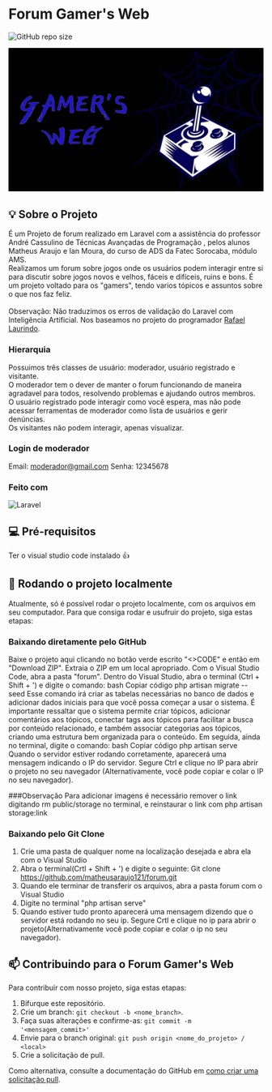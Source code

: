 # Forum Gamer's Web

![GitHub repo size](https://img.shields.io/github/repo-size/iuricode/README-template?style=for-the-badge)

<img src="public/img/logoreadme.png" alt="esboco logo forum">


## 💡 Sobre o Projeto

É um Projeto de forum realizado em Laravel com a assistência do professor André Cassulino de Técnicas Avançadas de Programação , pelos alunos 
Matheus Araujo e Ian Moura, do curso de ADS da Fatec Sorocaba, módulo AMS.
<br>Realizamos um forum sobre jogos onde os usuários podem interagir entre si para discutir sobre jogos novos e velhos, fáceis e difíceis, ruins e bons. É um projeto voltado para os "gamers", tendo varios tópicos e assuntos sobre o que nos faz feliz.<br>
<br>Observação: Não traduzimos os erros de validação do Laravel com Inteligência Artificial. Nos baseamos no projeto do programador [Rafael Laurindo](https://github.com/rafaellaurindo/laravel-traducao-pt-br/blob/master/validation.php).

### Hierarquia
Possuimos três classes de usuário: moderador, usuário registrado e visitante.
<br>O moderador tem o dever de manter o forum funcionando de maneira agradavel para todos, resolvendo problemas e ajudando outros membros.
<br>O usuário registrado pode interagir como você espera, mas não pode acessar ferramentas de moderador como lista de usuários e  gerir denúncias.
<br>Os visitantes não podem interagir, apenas visualizar.

### Login de moderador
Email: moderador@gmail.com
Senha: 12345678



### Feito com

![Laravel](https://img.shields.io/badge/Laravel-FF2D20?style=for-the-badge&logo=laravel&logoColor=white)

## 💻 Pré-requisitos

Ter o visual studio code instalado 👍


## 🚀 Rodando o projeto localmente

Atualmente, só é possível rodar o projeto localmente, com os arquivos em seu computador. Para que consiga rodar e usufruir do projeto, siga estas etapas:



### Baixando diretamente pelo GitHub
Baixe o projeto aqui clicando no botão verde escrito "<>CODE" e então em "Download ZIP".
Extraia o ZIP em um local apropriado.
Com o Visual Studio Code, abra a pasta "forum".
Dentro do Visual Studio, abra o terminal (Ctrl + Shift + ') e digite o comando:
bash
Copiar código
php artisan migrate --seed
Esse comando irá criar as tabelas necessárias no banco de dados e adicionar dados iniciais para que você possa começar a usar o sistema. É importante ressaltar que o sistema permite criar tópicos, adicionar comentários aos tópicos, conectar tags aos tópicos para facilitar a busca por conteúdo relacionado, e também associar categorias aos tópicos, criando uma estrutura bem organizada para o conteúdo.
Em seguida, ainda no terminal, digite o comando:
bash
Copiar código
php artisan serve
Quando o servidor estiver rodando corretamente, aparecerá uma mensagem indicando o IP do servidor. Segure Ctrl e clique no IP para abrir o projeto no seu navegador (Alternativamente, você pode copiar e colar o IP no seu navegador).

###Observação
Para adicionar imagens é necessário remover o link digitando rm public/storage no terminal, e reinstaurar o link com php artisan storage:link



### Baixando pelo Git Clone
1. Crie uma pasta de qualquer nome na localização desejada e abra ela com o Visual Studio
2. Abra o terminal(Crtl + Shift + ')  e digite o seguinte: Git clone https://github.com/matheusaraujo121/forum.git 
3. Quando ele terminar de transferir os arquivos,  abra a pasta forum com o Visual Studio
4. Digite no terminal "php artisan serve"
5. Quando estiver tudo pronto aparecerá uma mensagem dizendo que o servidor está rodando no seu ip. Segure Crtl e clique no ip para abrir o projeto(Alternativamente você pode copiar e colar o ip no seu navegador).

## 📫 Contribuindo para o Forum Gamer's Web

Para contribuir com nosso projeto, siga estas etapas:

1. Bifurque este repositório.
2. Crie um branch: `git checkout -b <nome_branch>`.
3. Faça suas alterações e confirme-as: `git commit -m '<mensagem_commit>'`
4. Envie para o branch original: `git push origin <nome_do_projeto> / <local>`
5. Crie a solicitação de pull.

Como alternativa, consulte a documentação do GitHub em [como criar uma solicitação pull](https://help.github.com/en/github/collaborating-with-issues-and-pull-requests/creating-a-pull-request).
